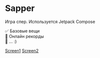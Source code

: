 # Sapper

Игра спер. Используется Jetpack Compose

:white_check_mark: Базовые вещи    
:black_square_button: Онлайн рекорды    
:black_square_button: ... :)

[Screen1](http://dev4game.com/dev_git/sapper/1.png)
[Screen2](http://dev4game.com/dev_git/sapper/2.png)
